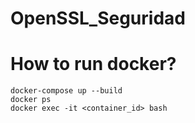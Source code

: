 # OpenSSL_Seguridad

# How to run docker?
```
docker-compose up --build
docker ps
docker exec -it <container_id> bash
```
